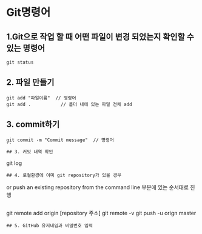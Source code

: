 # Git명령어
## 1.Git으로 작업 할 때 어떤 파일이 변경 되었는지 확인할 수 있는 명령어
```
git status
```
## 2. 파일 만들기
```
git add "파일이름"  // 명령어
git add .			// 폴더 내에 있는 파일 전체 add
```
## 3. commit하기
```
git commit -m "Commit message"  // 명령어
``
## 3. 커밋 내역 확인
```
git log
```
## 4. 로컬환경에 이미 git repository가 있을 경우
```
or push an existing repository from the command line 부분에 있는 순서대로 진행
```
```
git remote add origin [repository 주소]
git remote -v
git push -u orign master
```
## 5. GitHub 유저네임과 비밀번호 입력
